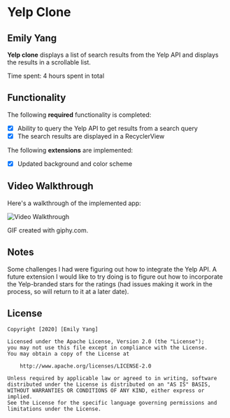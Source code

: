 # Yelp Clone 

## Emily Yang

**Yelp clone** displays a list of search results from the Yelp API and displays the results in a scrollable list. 

Time spent: 4 hours spent in total

## Functionality 

The following **required** functionality is completed:

* [X] Ability to query the Yelp API to get results from a search query
* [X] The search results are displayed in a RecyclerView

The following **extensions** are implemented:

* [X] Updated background and color scheme

## Video Walkthrough

Here's a walkthrough of the implemented app:

<img src='https://media.giphy.com/media/V5YbrD4yXsemlYKJNY/giphy.gif' title='Video Walkthrough' width='' alt='Video Walkthrough' />

GIF created with giphy.com.

## Notes

Some challenges I had were figuring out how to integrate the Yelp API. A future extension I would like to try doing is to
figure out how to incorporate the Yelp-branded stars for the ratings (had issues making it work in the process, so will
return to it at a later date).

## License

    Copyright [2020] [Emily Yang]

    Licensed under the Apache License, Version 2.0 (the "License");
    you may not use this file except in compliance with the License.
    You may obtain a copy of the License at

        http://www.apache.org/licenses/LICENSE-2.0

    Unless required by applicable law or agreed to in writing, software
    distributed under the License is distributed on an "AS IS" BASIS,
    WITHOUT WARRANTIES OR CONDITIONS OF ANY KIND, either express or implied.
    See the License for the specific language governing permissions and
    limitations under the License.
